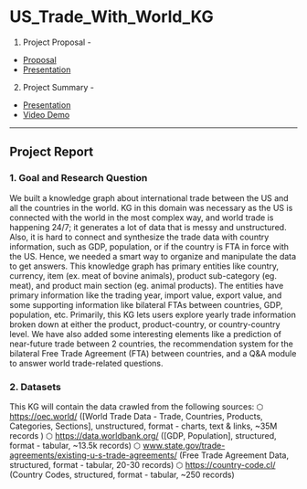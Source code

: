# US_Trade_With_World_KG

1. Project Proposal - 
* [Proposal](https://github.com/TEJASBHARAMBE17/US_Trade_With_World_KG/blob/main/Project%20Proposal.pdf)
* [Presentation](https://github.com/TEJASBHARAMBE17/US_Trade_With_World_KG/blob/main/Proposal_International_Trade_KG.pptx)

2. Project Summary -
* [Presentation](https://github.com/TEJASBHARAMBE17/US_Trade_With_World_KG/blob/main/Project_Summary_International_Trade.pptx)
* [Video Demo](https://youtu.be/D8zg9OuqXWc)
-----------------------------------------------------------
## Project Report
### 1. Goal and Research Question
We built a knowledge graph about international trade between the US and all the countries in the world.
KG in this domain was necessary as the US is connected with the world in the most complex way, and
world trade is happening 24/7; it generates a lot of data that is messy and unstructured. Also, it is hard
to connect and synthesize the trade data with country information, such as GDP, population, or if the
country is FTA in force with the US. Hence, we needed a smart way to organize and manipulate the
data to get answers.
This knowledge graph has primary entities like country, currency, item (ex. meat of bovine animals),
product sub-category (eg. meat), and product main section (eg. animal products). The entities have
primary information like the trading year, import value, export value, and some supporting information
like bilateral FTAs between countries, GDP, population, etc.
Primarily, this KG lets users explore yearly trade information broken down at either the product,
product-country, or country-country level. We have also added some interesting elements like a
prediction of near-future trade between 2 countries, the recommendation system for the bilateral Free
Trade Agreement (FTA) between countries, and a Q&A module to answer world trade-related
questions.

### 2. Datasets
This KG will contain the data crawled from the following sources:
⬡ https://oec.world/ ([World Trade Data - Trade, Countries, Products, Categories, Sections],
unstructured, format - charts, text & links, ~35M records )
⬡ https://data.worldbank.org/ ([GDP, Population], structured, format - tabular, ~13.5k records)
⬡ www.state.gov/trade-agreements/existing-u-s-trade-agreements/ (Free Trade Agreement Data,
structured, format - tabular, 20-30 records)
⬡ https://country-code.cl/ (Country Codes, structured, format - tabular, ~250 records)
